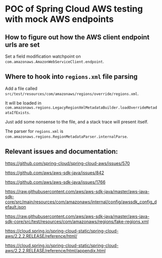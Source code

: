 # POC of Spring Cloud AWS testing with mock AWS endpoints

## How to figure out how the AWS client endpoint urls are set

Set a field modification watchpoint on `com.amazonaws.AmazonWebServiceClient.endpoint`.

## Where to hook into `regions.xml` file parsing

Add a file called `src/test/resources/com/amazonaws/regions/override/regions.xml`.

It will be loaded in `com.amazonaws.regions.LegacyRegionXmlMetadataBuilder.loadOverrideMetadataIfExists`.

Just add some nonsense to the file, and a stack trace will present itself.

The parser for `regions.xml` is `com.amazonaws.regions.RegionMetadataParser.internalParse`.



## Relevant issues and documentation:

https://github.com/spring-cloud/spring-cloud-aws/issues/570

https://github.com/aws/aws-sdk-java/issues/842

https://github.com/aws/aws-sdk-java/issues/1766

https://raw.githubusercontent.com/aws/aws-sdk-java/master/aws-java-sdk-core/src/main/resources/com/amazonaws/internal/config/awssdk_config_default.json

https://raw.githubusercontent.com/aws/aws-sdk-java/master/aws-java-sdk-core/src/test/resources/com/amazonaws/regions/fake-regions.xml

https://cloud.spring.io/spring-cloud-static/spring-cloud-aws/2.2.2.RELEASE/reference/html/

https://cloud.spring.io/spring-cloud-static/spring-cloud-aws/2.2.2.RELEASE/reference/html/appendix.html
